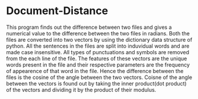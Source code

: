 # Document-Distance
This program finds out the difference between two files and gives a numerical value to the difference between the two files in radians.
Both the files are converted into two vectors by using the dictionary data structure of python.
All the sentences in the files are split into induvidual words and are made case insensitive. All types of punctuations and symbols are removed from the each line of the file.
The features of these vectors are the unique words present in the file and their respective parameters are the frequency of appearence of that word in the file.
Hence the difference between the files is the cosine of the angle between the two vectors.
Coisne of the angle between the vectors is found out by taking the inner product(dot product) of the vectors and dividing it by the product of their modulus.
